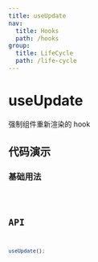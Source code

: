```yaml
---
title: useUpdate
nav:
  title: Hooks
  path: /hooks
group:
  title: LifeCycle
  path: /life-cycle
---
```


# useUpdate

强制组件重新渲染的 hook

## 代码演示

### 基础用法

<code src="./demo/demo1.tsx" />

## API

```javascript
useUpdate();
```
